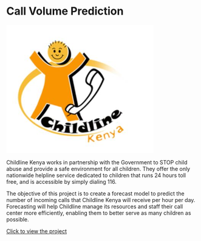 # Call Volume Prediction

![title](chi.JPG)


Childline Kenya works in partnership with the Government to STOP child abuse and provide a safe environment for all children. They offer the only nationwide helpline service dedicated to children that runs 24 hours toll free, and is accessible by simply dialing 116.

The objective of this project is to create a forecast model to predict the number of incoming calls that Childline Kenya will receive per hour per day. Forecasting will help Childline manage its resources and staff their call center more efficiently, enabling them to better serve as many children as possible.

[Click to view the project](https://nbviewer.jupyter.org/github/rsaadiq/call_volume_prediction/blob/master/call_volume_prediction.ipynb)
